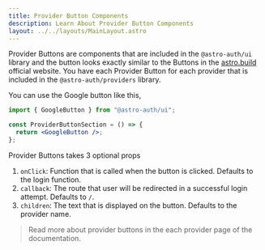 ```yaml
---
title: Provider Button Components
description: Learn About Provider Button Components
layout: ../../layouts/MainLayout.astro
---
```


Provider Buttons are components that are included in the `@astro-auth/ui` library and the button looks exactly similar to the Buttons in the [astro.build](https://astro.build) official website. You have each Provider Button for each provider that is included in the `@astro-auth/providers` library.

You can use the Google button like this,

```jsx
import { GoogleButton } from "@astro-auth/ui";

const ProviderButtonSection = () => {
  return <GoogleButton />;
};
```

Provider Buttons takes 3 optional props

1. `onClick`: Function that is called when the button is clicked. Defaults to the login function.
2. `callback`: The route that user will be redirected in a successful login attempt. Defaults to `/`.
3. `children`: The text that is displayed on the button. Defaults to the provider name.

> Read more about provider buttons in the each provider page of the documentation.

